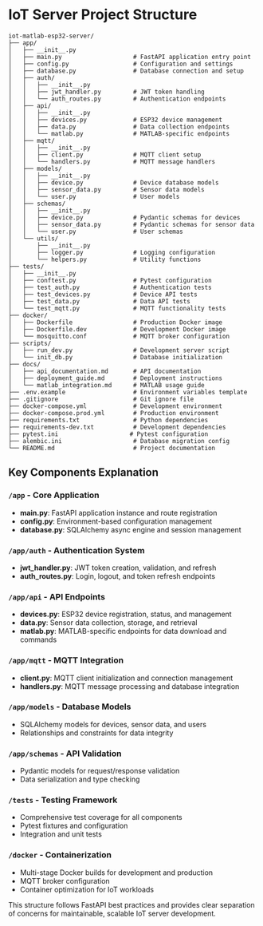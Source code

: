 # IoT Server Project Structure

```
iot-matlab-esp32-server/
├── app/
│   ├── __init__.py
│   ├── main.py                    # FastAPI application entry point
│   ├── config.py                  # Configuration and settings
│   ├── database.py                # Database connection and setup
│   ├── auth/
│   │   ├── __init__.py
│   │   ├── jwt_handler.py         # JWT token handling
│   │   └── auth_routes.py         # Authentication endpoints
│   ├── api/
│   │   ├── __init__.py
│   │   ├── devices.py             # ESP32 device management
│   │   ├── data.py                # Data collection endpoints
│   │   └── matlab.py              # MATLAB-specific endpoints
│   ├── mqtt/
│   │   ├── __init__.py
│   │   ├── client.py              # MQTT client setup
│   │   └── handlers.py            # MQTT message handlers
│   ├── models/
│   │   ├── __init__.py
│   │   ├── device.py              # Device database models
│   │   ├── sensor_data.py         # Sensor data models
│   │   └── user.py                # User models
│   ├── schemas/
│   │   ├── __init__.py
│   │   ├── device.py              # Pydantic schemas for devices
│   │   ├── sensor_data.py         # Pydantic schemas for sensor data
│   │   └── user.py                # User schemas
│   └── utils/
│       ├── __init__.py
│       ├── logger.py              # Logging configuration
│       └── helpers.py             # Utility functions
├── tests/
│   ├── __init__.py
│   ├── conftest.py                # Pytest configuration
│   ├── test_auth.py               # Authentication tests
│   ├── test_devices.py            # Device API tests
│   ├── test_data.py               # Data API tests
│   └── test_mqtt.py               # MQTT functionality tests
├── docker/
│   ├── Dockerfile                 # Production Docker image
│   ├── Dockerfile.dev             # Development Docker image
│   └── mosquitto.conf             # MQTT broker configuration
├── scripts/
│   ├── run_dev.py                 # Development server script
│   └── init_db.py                 # Database initialization
├── docs/
│   ├── api_documentation.md       # API documentation
│   ├── deployment_guide.md        # Deployment instructions
│   └── matlab_integration.md      # MATLAB usage guide
├── .env.example                   # Environment variables template
├── .gitignore                     # Git ignore file
├── docker-compose.yml             # Development environment
├── docker-compose.prod.yml        # Production environment
├── requirements.txt               # Python dependencies
├── requirements-dev.txt           # Development dependencies
├── pytest.ini                    # Pytest configuration
├── alembic.ini                    # Database migration config
└── README.md                      # Project documentation
```

## Key Components Explanation

### `/app` - Core Application
- **main.py**: FastAPI application instance and route registration
- **config.py**: Environment-based configuration management
- **database.py**: SQLAlchemy async engine and session management

### `/app/auth` - Authentication System
- **jwt_handler.py**: JWT token creation, validation, and refresh
- **auth_routes.py**: Login, logout, and token refresh endpoints

### `/app/api` - API Endpoints
- **devices.py**: ESP32 device registration, status, and management
- **data.py**: Sensor data collection, storage, and retrieval
- **matlab.py**: MATLAB-specific endpoints for data download and commands

### `/app/mqtt` - MQTT Integration
- **client.py**: MQTT client initialization and connection management
- **handlers.py**: MQTT message processing and database integration

### `/app/models` - Database Models
- SQLAlchemy models for devices, sensor data, and users
- Relationships and constraints for data integrity

### `/app/schemas` - API Validation
- Pydantic models for request/response validation
- Data serialization and type checking

### `/tests` - Testing Framework
- Comprehensive test coverage for all components
- Pytest fixtures and configuration
- Integration and unit tests

### `/docker` - Containerization
- Multi-stage Docker builds for development and production
- MQTT broker configuration
- Container optimization for IoT workloads

This structure follows FastAPI best practices and provides clear separation of concerns for maintainable, scalable IoT server development.